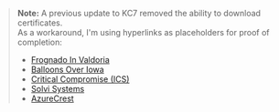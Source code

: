 > **Note:** A previous update to KC7 removed the ability to download certificates.  
> As a workaround, I'm using hyperlinks as placeholders for proof of completion:
>
> - [Frognado In Valdoria](https://kc7cyber.com/badges/earned/9359)
> - [Balloons Over Iowa](https://kc7cyber.com/badges/earned/9583)
> - [Critical Compromise (ICS)](https://kc7cyber.com/badges/earned/9632)
> - [Solvi Systems](https://kc7cyber.com/badges/earned/9702)
> - [AzureCrest](https://kc7cyber.com/badges/earned/9834)

